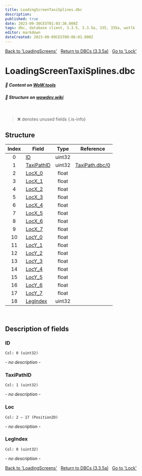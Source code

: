 ```yaml
---
title: LoadingScreenTaxiSplines.dbc
description:
published: true
date: 2023-09-30CEST01:03:36.000Z
tags: dbc, database client, 3.3.5, 3.3.5a, 335, 335a, wotlk
editor: markdown
dateCreated: 2023-08-09CEST00:06:01.000Z
---
```

<a href="https://trinitycore.info/files/DBC/335/loadingscreens" class="mt-5 v-btn v-btn--depressed v-btn--flat v-btn--outlined theme--light v-size--default darkblue--text text--lighten-3"><span class="v-btn__content"><i aria-hidden="true" class="v-icon notranslate v-icon--left mdi mdi-arrow-left theme--light"></i><span>Back to 'LoadingScreens'</span></span></a>&nbsp;&nbsp;&nbsp;<a href="https://trinitycore.info/files/DBC/335/home" class="mt-5 v-btn v-btn--depressed v-btn--flat v-btn--outlined theme--light v-size--default darkblue--text text--lighten-3"><span class="v-btn__content"><i aria-hidden="true" class="v-icon notranslate v-icon--left mdi mdi-home-outline theme--light"></i><span>Return to DBCs (3.3.5a)</span></span></a>&nbsp;&nbsp;&nbsp;<a href="https://trinitycore.info/files/DBC/335/lock" class="mt-5 v-btn v-btn--depressed v-btn--flat v-btn--outlined theme--light v-size--default darkblue--text text--lighten-3"><span class="v-btn__content"><span>Go to 'Lock'</span><i aria-hidden="true" class="v-icon notranslate v-icon--right mdi mdi-arrow-right theme--light"></i></span></a>

# LoadingScreenTaxiSplines.dbc
##### :open_book: Content on [WoW.tools](https://wow.tools/dbc/?dbc=loadingscreentaxisplines&build=3.3.5.12340)
##### :pencil: Structure on [wowdev.wiki](https://wowdev.wiki/DB/LoadingScreenTaxiSplines)
&nbsp;

> :x: denotes unused fields
{.is-info}


## Structure

| Index | Field | Type | Reference |
| :---: | --- | :---: | --- |
| 0 | [ID](#id) | uint32 |  |
| 1 | [TaxiPathID](#taxipathid) | uint32 | [TaxiPath.dbc/0](/files/DBC/335/taxipath#id) |
| 2 | [LocX_0](#loc) | float |  |
| 3 | [LocX_1](#loc) | float |  |
| 4 | [LocX_2](#loc) | float |  |
| 5 | [LocX_3](#loc) | float |  |
| 6 | [LocX_4](#loc) | float |  |
| 7 | [LocX_5](#loc) | float |  |
| 8 | [LocX_6](#loc) | float |  |
| 9 | [LocX_7](#loc) | float |  |
| 10 | [LocY_0](#loc) | float |  |
| 11 | [LocY_1](#loc) | float |  |
| 12 | [LocY_2](#loc) | float |  |
| 13 | [LocY_3](#loc) | float |  |
| 14 | [LocY_4](#loc) | float |  |
| 15 | [LocY_5](#loc) | float |  |
| 16 | [LocY_6](#loc) | float |  |
| 17 | [LocY_7](#loc) | float |  |
| 18 | [LegIndex](#legindex) | uint32 |  |
&nbsp;
## Description of fields

### ID
<code>Col: 0 (uint32)</code>

*- no description -*
&nbsp;

### TaxiPathID
<code>Col: 1 (uint32)</code>

*- no description -*
&nbsp;

### Loc
<code>Col: 2 &ndash; 17 (Position2D)</code>

*- no description -*
&nbsp;

### LegIndex
<code>Col: 0 (uint32)</code>

*- no description -*
&nbsp;

<a href="https://trinitycore.info/files/DBC/335/loadingscreens" class="mt-5 v-btn v-btn--depressed v-btn--flat v-btn--outlined theme--light v-size--default darkblue--text text--lighten-3"><span class="v-btn__content"><i aria-hidden="true" class="v-icon notranslate v-icon--left mdi mdi-arrow-left theme--light"></i><span>Back to 'LoadingScreens'</span></span></a>&nbsp;&nbsp;&nbsp;<a href="https://trinitycore.info/files/DBC/335/home" class="mt-5 v-btn v-btn--depressed v-btn--flat v-btn--outlined theme--light v-size--default darkblue--text text--lighten-3"><span class="v-btn__content"><i aria-hidden="true" class="v-icon notranslate v-icon--left mdi mdi-home-outline theme--light"></i><span>Return to DBCs (3.3.5a)</span></span></a>&nbsp;&nbsp;&nbsp;<a href="https://trinitycore.info/files/DBC/335/lock" class="mt-5 v-btn v-btn--depressed v-btn--flat v-btn--outlined theme--light v-size--default darkblue--text text--lighten-3"><span class="v-btn__content"><span>Go to 'Lock'</span><i aria-hidden="true" class="v-icon notranslate v-icon--right mdi mdi-arrow-right theme--light"></i></span></a>
